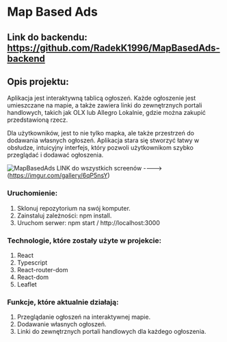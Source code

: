 # Map Based Ads

## Link do backendu: https://github.com/RadekK1996/MapBasedAds-backend

## Opis projektu:
Aplikacja jest interaktywną tablicą ogłoszeń. Każde ogłoszenie jest umieszczane na mapie, a także zawiera linki do zewnętrznych portali handlowych, takich jak OLX lub Allegro Lokalnie, gdzie można zakupić przedstawioną rzecz.

Dla użytkowników, jest to nie tylko mapka, ale także przestrzeń do dodawania własnych ogłoszeń. Aplikacja stara się stworzyć łatwy w obsłudze, intuicyjny interfejs, który pozwoli użytkownikom szybko przeglądać i dodawać ogłoszenia.

![MapBasedAds](https://imgur.com/Vc0cX0N.png) LINK do wszystkich screenów ----> (https://imgur.com/gallery/6qP5nsY)

### Uruchomienie:
1. Sklonuj repozytorium na swój komputer.
2. Zainstaluj zależności: npm install.
3. Uruchom serwer: npm start / http://localhost:3000

### Technologie, które zostały użyte w projekcie:
1. React
2. Typescript
3. React-router-dom
4. React-dom
5. Leaflet


### Funkcje, które aktualnie działają:
1. Przeglądanie ogłoszeń na interaktywnej mapie.
2. Dodawanie własnych ogłoszeń.
3. Linki do zewnętrznych portali handlowych dla każdego ogłoszenia.
